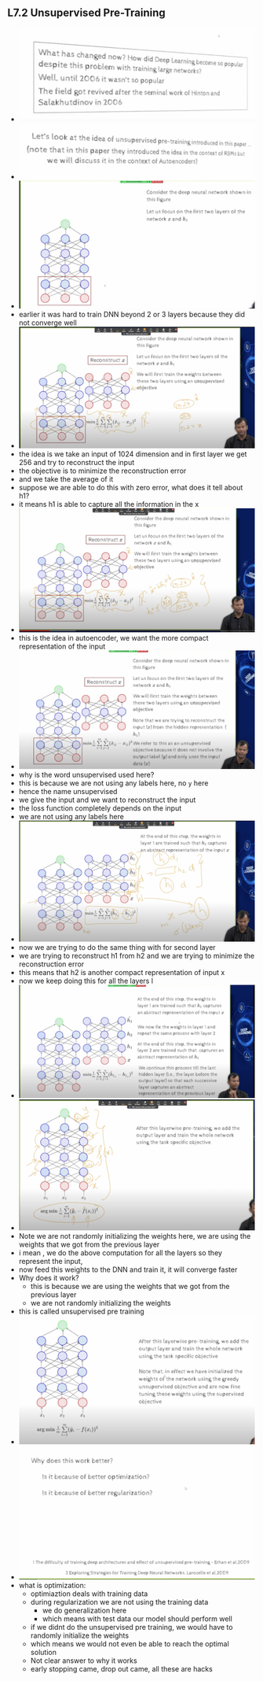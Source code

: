 ## L7.2 Unsupervised Pre-Training

- ![](2023-11-19-12-09-57.png)
- ![](2023-11-19-12-10-13.png)
- ![](2023-11-19-12-12-20.png)
- earlier it was hard to train DNN beyond 2 or 3 layers because they did not converge well
- ![](2023-11-19-12-14-17.png)
- the idea is we take  an input of 1024 dimension and in first layer we get 256 and try to reconstruct the input
- the objective is to minimize the reconstruction error
- and we take the average of it
- suppose we are able to do this with zero error, what does it tell about h1?
- it means h1 is able to capture all the information in the x
- ![](2023-11-19-12-17-26.png)
- this is the idea in autoencoder, we want the more compact representation of the input
- ![](2023-11-19-12-21-23.png)
- why is the word unsupervised used here?
- this is because we are not using any labels here, no `y` here
- hence the name unsupervised
- we give the input and we want to reconstruct the input
- the loss function completely depends on the input
- we are not using any labels here
- ![](2023-11-19-12-24-08.png)
- now we are trying to do the same thing with for second layer
- we are trying to reconstruct h1 from h2 and we are trying to minimize the reconstruction error
- this means that h2 is another compact representation of input x
- now we keep doing this for all the layers l
- ![](2023-11-19-13-02-47.png)
- ![](2023-11-19-13-04-06.png)
- Note we are not randomly initializing the weights here, we are using the weights that we got from the previous layer
- i mean , we do the above computation for all the layers so they represent the input, 
- now feed this weights to the DNN and train it, it will converge faster
- Why does it work? 
  - this is because we are using the weights that we got from the previous layer
  - we are not randomly initializing the weights
- this is called unsupervised pre training
- ![](2023-11-19-13-06-17.png)
- ![](2023-11-19-13-06-40.png)
- what is optimization:
  - optimiaztion deals with training data
  - during regularization we are not using the training data
    - we do generalization here
    - which means with test data our model should perform well
  - if we didnt do the unsupervised pre training, we would have to randomly initialize the weights
  - which means we would not even be able to reach the optimal solution
  - Not clear answer to why it works
  - early stopping came, drop out came, all these are hacks